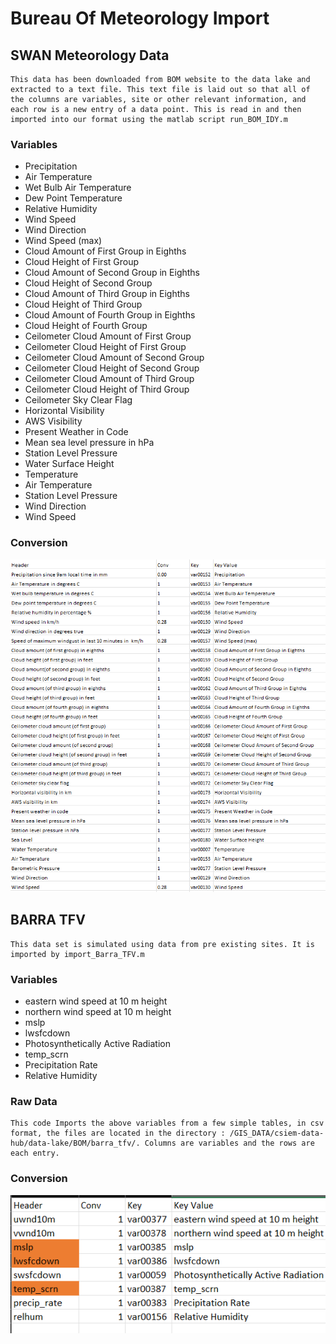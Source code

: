 # Bureau Of Meteorology Import

## SWAN Meteorology Data
    This data has been downloaded from BOM website to the data lake and extracted to a text file. This text file is laid out so that all of the columns are variables, site or other relevant information, and each row is a new entry of a data point. This is read in and then imported into our format using the matlab script run_BOM_IDY.m

### Variables
 - Precipitation
 - Air Temperature
 - Wet Bulb Air Temperature
 - Dew Point Temperature
 - Relative Humidity
 - Wind Speed
 - Wind Direction
 - Wind Speed (max)
 - Cloud Amount of First Group in Eighths
 - Cloud Height of First Group
 - Cloud Amount of Second Group in Eighths
 - Cloud Height of Second Group
 - Cloud Amount of Third Group in Eighths
 - Cloud Height of Third Group
 - Cloud Amount of Fourth Group in Eighths
 - Cloud Height of Fourth Group
 - Ceilometer Cloud Amount of First Group
 - Ceilometer Cloud Height of First Group
 - Ceilometer Cloud Amount of Second Group
 - Ceilometer Cloud Height of Second Group
 - Ceilometer Cloud Amount of Third Group
 - Ceilometer Cloud Height of Third Group
 - Ceilometer Sky Clear Flag
 - Horizontal Visibility
 - AWS Visibility
 - Present Weather in Code
 - Mean sea level pressure in hPa
 - Station Level Pressure
 - Water Surface Height
 - Temperature
 - Air Temperature
 - Station Level Pressure
 - Wind Direction
 - Wind Speed

### Conversion
![Conversion for BOM data](./BOM%20conversion.png)
## BARRA TFV
    This data set is simulated using data from pre existing sites. It is imported by import_Barra_TFV.m

### Variables
- eastern wind speed at 10 m height
- northern wind speed at 10 m height
- mslp
- lwsfcdown
- Photosynthetically Active Radiation
- temp_scrn
- Precipitation Rate
- Relative Humidity

### Raw Data
    This code Imports the above variables from a few simple tables, in csv format, the files are located in the directory : /GIS_DATA/csiem-data-hub/data-lake/BOM/barra_tfv/. Columns are variables and the rows are each entry.

### Conversion
![Conversion for BOM Barra](./BOM%20Barra%20Conversion.png)

